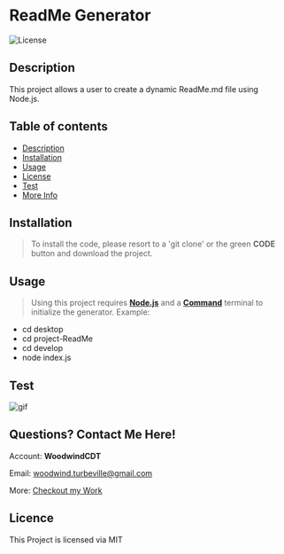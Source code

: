 # **ReadMe Generator**

  ![License](https://img.shields.io/badge/License-MIT-green.svg)
  
  ## Description 
  
  This project allows a user to create a dynamic ReadMe.md file using Node.js.
  
  ## Table of contents
  
  - [Description](#Description)
  - [Installation](#Installation)
  - [Usage](#Usage)
  - [License](#License)
  - [Test](#Test)
  - [More Info](#Questions) 
  
  
  ## Installation
  
  > To install the code, please resort to a 'git clone' or the green **CODE** button and download the project.
  
  ## Usage
  
  > Using this project requires [**Node.js**](https://nodejs.org/en/) and a [**Command**](https://docs.microsoft.com/en-us/windows-server/administration/windows-commands/cmd) terminal to initialize the generator.
Example:
- cd desktop
- cd project-ReadMe
- cd develop
- node index.js
  
## Test
  
  ![gif](https://user-images.githubusercontent.com/67067481/94357156-ec374080-005b-11eb-8e9e-c23e9d3682fb.gif)
  
  ## Questions? Contact Me Here!

  Account: **WoodwindCDT**

  Email: woodwind.turbeville@gmail.com

  More: [Checkout my Work](https://github.com/WoodwindCDT)

  ## Licence
  This Project is licensed via MIT